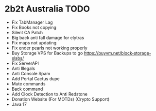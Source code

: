 # 2b2t Australia TODO

- Fix TabManager Lag
- Fix Books not copying
- Silent CA Patch
- Big back anti fall damage for elytras
- Fix maps not updating
- Fix ender pearls not working properly
- Buy Storage VPS for Backups to go https://buyvm.net/block-storage-slabs/
- Fix ServerAPI
- Anti Illegals
- Anti Console Spam
- Add Portal Cactus dupe
- Mute commands
- Back command
- Add Clock Detection to Anti Redstone
- Donation Website (For MOTDs) (Crypto Support)
- Java 17

[//]: # (- Add Troll Dupes &#40;Lava & Cactus&#41;?)
[//]: # (- Setup Server to be completely hands-off with Crypto)

